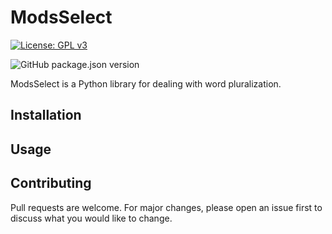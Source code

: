 # ModsSelect
[![License: GPL v3](https://img.shields.io/badge/License-GPL%20v3-blue.svg)](http://www.gnu.org/licenses/gpl-3.0)

![GitHub package.json version](https://img.shields.io/github/package-json/v/RenardElectric/modsselect)

ModsSelect is a Python library for dealing with word pluralization.

## Installation

## Usage

## Contributing

Pull requests are welcome. For major changes, please open an issue first
to discuss what you would like to change.
